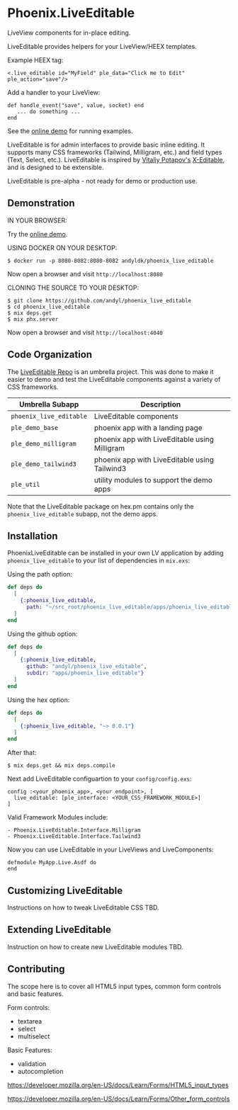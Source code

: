# Phoenix.LiveEditable 

LiveView components for in-place editing. 

LiveEditable provides helpers for your LiveView/HEEX templates.

Example HEEX tag:

    <.live_editable id="MyField" ple_data="Click me to Edit" ple_action="save"/>

Add a handler to your LiveView:

    def handle_event("save", value, socket) end
       ... do something ...
    end

See the [online demo][ld] for running examples.

LiveEditable is for admin interfaces to provide basic inline editing. It
supports many CSS frameworks (Tailwind, Milligram, etc.) and field types (Text,
Select, etc.).  LiveEditable is inspired by [Vitaliy Potapov's][vp]
[X-Editable][xe], and is designed to be extensible.

LiveEditable is pre-alpha - not ready for demo or production use.

[xe]: http://vitalets.github.io/x-editable
[ld]: http://phoenix-live-editable.fly.dev
[vp]: https://github.com/vitalets

## Demonstration 

IN YOUR BROWSER: 

Try the [online demo][ld]. 

USING DOCKER ON YOUR DESKTOP: 

    $ docker run -p 8080-8082:8080-8082 andyldk/phoenix_live_editable

Now open a browser and visit `http://localhost:8080`

CLONING THE SOURCE TO YOUR DESKTOP: 

    $ git clone https://github.com/andyl/phoenix_live_editable 
    $ cd phoenix_live_editable 
    $ mix deps.get
    $ mix phx.server 

Now open a browser and visit `http://localhost:4040`

## Code Organization 

The [LiveEditable Repo][gh] is an umbrella project.  This was done to make it
easier to demo and test the LiveEditable components against a variety of CSS
frameworks.  

| Umbrella Subapp         | Description                                   |
|-------------------------|-----------------------------------------------|
| `phoenix_live_editable` | LiveEditable components                       |
| `ple_demo_base`         | phoenix app with a landing page               |
| `ple_demo_milligram`    | phoenix app with LiveEditable using Milligram |
| `ple_demo_tailwind3`    | phoenix app with LiveEditable using Tailwind3 |
| `ple_util`              | utility modules to support the demo apps      |

Note that the LiveEditable package on hex.pm contains only the
`phoenix_live_editable` subapp, not the demo apps.

[gh]: https://github.com/andyl/phoenix_live_editable

## Installation

PhoenixLiveEditable can be installed in your own LV application by adding
`phoenix_live_editable` to your list of dependencies in `mix.exs`:

Using the path option: 
```elixir
def deps do
  [
    {:phoenix_live_editable, 
      path: "~/src_root/phoenix_live_editable/apps/phoenix_live_editable"}
  ]
end
```

Using the github option: 
```elixir
def deps do
  [
    {:phoenix_live_editable, 
      github: "andyl/phoenix_live_editable",
      subdir: "apps/phoenix_live_editable"}
  ]
end
```

Using the hex option: 
```elixir
def deps do
  [
    {:phoenix_live_editable, "~> 0.0.1"}
  ]
end
```

After that:

    $ mix deps.get && mix deps.compile

Next add LiveEditable configuartion to your `config/config.exs`:

    config :<your_phoenix_app>, <your endpoint>, [
      live_editable: [ple_interface: <YOUR_CSS_FRAMEWORK_MODULE>]
    ]

Valid Framework Modules include:

    - Phoenix.LiveEditable.Interface.Milligram
    - Phoenix.LiveEditable.Interface.Tailwind3 

Now you can use LiveEditable in your LiveViews and LiveComponents:

    defmodule MyApp.Live.Asdf do
    end

## Customizing LiveEditable

Instructions on how to tweak LiveEditable CSS TBD.

## Extending LiveEditable

Instruction on how to create new LiveEditable modules TBD.

## Contributing

The scope here is to cover all HTML5 input types, common form controls and basic features.

Form controls: 
- textarea  
- select
- multiselect

Basic Features: 
- validation 
- autocompletion

https://developer.mozilla.org/en-US/docs/Learn/Forms/HTML5_input_types

https://developer.mozilla.org/en-US/docs/Learn/Forms/Other_form_controls

